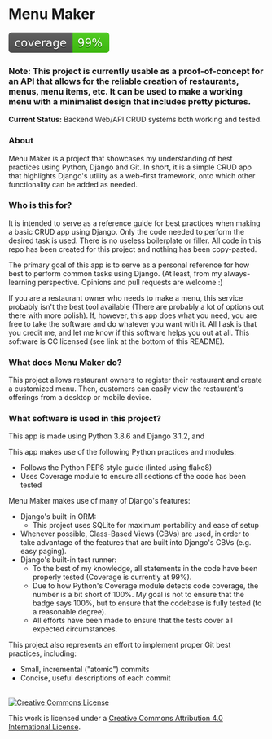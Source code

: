 # Menu Maker

![Coverage Badge](/assets/img/coverage.svg "Coverage Badge")

<strong><h3>Note: This project is currently usable as a proof-of-concept for an API that allows for the reliable creation of restaurants, menus, menu items, etc. It can be used to make a working menu with a minimalist design that includes pretty pictures.</h3></strong>

<strong>Current Status:</strong> Backend Web/API CRUD systems both working and tested.


### About

Menu Maker is a project that showcases my understanding of best practices using Python, Django and Git. In short, it is a simple CRUD app that highlights Django's utility as a web-first framework, onto which other functionality can be added as needed.


### Who is this for?

It is intended to serve as a reference guide for best practices when making a basic CRUD app using Django. Only the code needed to perform the desired task is used. There is no useless boilerplate or filler. All code in this repo has been created for this project and nothing has been copy-pasted.

The primary goal of this app is to serve as a personal reference for how best to perform common tasks using Django. (At least, from my always-learning perspective. Opinions and pull requests are welcome :)

If you are a restaurant owner who needs to make a menu, this service probably isn't the best tool available (There are probably a lot of options out there with more polish). If, however, this app does what you need, you are free to take the software and do whatever you want with it. All I ask is that you credit me, and let me know if this software helps you out at all. This software is CC licensed (see link at the bottom of this README).


### What does Menu Maker do?

This project allows restaurant owners to register their restaurant and create a customized menu. Then, customers can easily view the restaurant's offerings from a desktop or mobile device.


### What software is used in this project?

This app is made using Python 3.8.6 and Django 3.1.2, and 

This app makes use of the following Python practices and modules:
- Follows the Python PEP8 style guide (linted using flake8)
- Uses Coverage module to ensure all sections of the code has been tested

Menu Maker makes use of many of Django's features:

- Django's built-in ORM:
    - This project uses SQLite for maximum portability and ease of setup
- Whenever possible, Class-Based Views (CBVs) are used, in order to take advantage of the features that are built into Django's CBVs (e.g. easy paging).
- Django's built-in test runner:
    - To the best of my knowledge, all statements in the code have been properly tested (Coverage is currently at 99%).
    - Due to how Python's Coverage module detects code coverage, the number is a bit short of 100%. My goal is not to ensure that the badge says 100%, but to ensure that the codebase is fully tested (to a reasonable degree).
    - All efforts have been made to ensure that the tests cover all expected circumstances.

This project also represents an effort to implement proper Git best practices, including:

- Small, incremental ("atomic") commits
- Concise, useful descriptions of each commit

<br>
<a rel="license" href="http://creativecommons.org/licenses/by/4.0/"><img alt="Creative Commons License" style="margin-left: auto; margin-right: auto; border-width:0" src="https://i.creativecommons.org/l/by/4.0/88x31.png" /></a>

This work is licensed under a <a rel="license" href="http://creativecommons.org/licenses/by/4.0/">Creative Commons Attribution 4.0 International License</a>.
